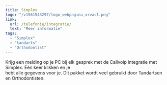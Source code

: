 ```yaml
---
title: Simplex
logo: "/v1561543297/logo_webpagina_xrvasl.png"
link:
  url: /telefonie/integratie/
  text: "Meer informatie"
tags:
  - "Simplex"
  - "tandarts"
  - "Orthodontist"
---
```

Krijg een melding op je PC bij elk gesprek met de Callvoip integratie met Simplex. Één keer klikken en je<br>
hebt alle gegevens voor je. Dit pakket wordt veel gebruikt door Tandartsen en Orthodontisten.
